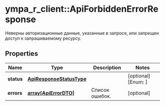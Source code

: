 # ympa_r_client::ApiForbiddenErrorResponse

Неверны авторизационные данные, указанные в запросе, или запрещен доступ к запрашиваемому ресурсу.

## Properties
Name | Type | Description | Notes
------------ | ------------- | ------------- | -------------
**status** | [**ApiResponseStatusType**](ApiResponseStatusType.md) |  | [optional] [Enum: ] 
**errors** | [**array[ApiErrorDTO]**](ApiErrorDTO.md) | Список ошибок. | [optional] 


